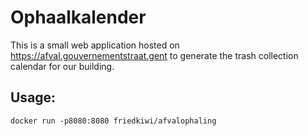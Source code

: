 # Ophaalkalender

This is a small web application hosted on https://afval.gouvernementstraat.gent to 
generate the trash collection calendar for our building.

## Usage:

    docker run -p8080:8080 friedkiwi/afvalophaling
